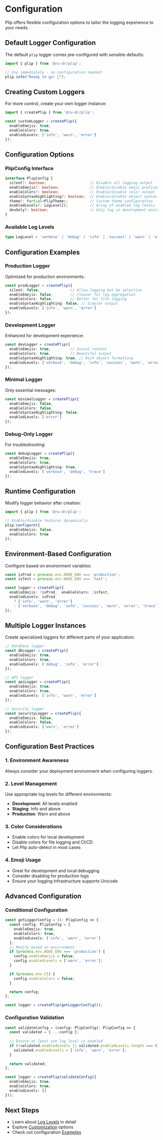 # Configuration

Plip offers flexible configuration options to tailor the logging experience to your needs.

## Default Logger Configuration

The default `plip` logger comes pre-configured with sensible defaults:

```typescript
import { plip } from '@ru-dr/plip';

// Use immediately - no configuration needed!
plip.info("Ready to go! 🚀");
```

## Creating Custom Loggers

For more control, create your own logger instance:

```typescript
import { createPlip } from '@ru-dr/plip';

const customLogger = createPlip({
  enableEmojis: true,
  enableColors: true,
  enabledLevels: ['info', 'warn', 'error']
});
```

## Configuration Options

### PlipConfig Interface

```typescript
interface PlipConfig {
  silent?: boolean;                    // Disable all logging output
  enableEmojis?: boolean;              // Enable/disable emoji prefixes
  enableColors?: boolean;              // Enable/disable color output
  enableSyntaxHighlighting?: boolean;  // Enable/disable object syntax highlighting
  theme?: Partial<PlipTheme>;          // Custom theme configuration
  enabledLevels?: LogLevel[];          // Array of enabled log levels
  devOnly?: boolean;                   // Only log in development environment
}
```

### Available Log Levels

```typescript
type LogLevel = 'verbose' | 'debug' | 'info' | 'success' | 'warn' | 'error' | 'trace';
```

## Configuration Examples

### Production Logger

Optimized for production environments:

```typescript
const prodLogger = createPlip({
  silent: false,              // Allow logging but be selective
  enableEmojis: false,        // Cleaner for log aggregation
  enableColors: false,        // Better for file logging
  enableSyntaxHighlighting: false, // Simpler output
  enabledLevels: ['info', 'warn', 'error']
});
```

### Development Logger

Enhanced for development experience:

```typescript
const devLogger = createPlip({
  enableEmojis: true,         // Visual context
  enableColors: true,         // Beautiful output
  enableSyntaxHighlighting: true, // Rich object formatting
  enabledLevels: ['verbose', 'debug', 'info', 'success', 'warn', 'error', 'trace']
});
```

### Minimal Logger

Only essential messages:

```typescript
const minimalLogger = createPlip({
  enableEmojis: false,
  enableColors: false,
  enableSyntaxHighlighting: false,
  enabledLevels: ['error']
});
```

### Debug-Only Logger

For troubleshooting:

```typescript
const debugLogger = createPlip({
  enableEmojis: true,
  enableColors: true,
  enableSyntaxHighlighting: true,
  enabledLevels: ['verbose', 'debug', 'trace']
});
```

## Runtime Configuration

Modify logger behavior after creation:

```typescript
import { plip } from '@ru-dr/plip';

// Enable/disable features dynamically
plip.configure({
  enableEmojis: false,
  enableColors: true
});
```

## Environment-Based Configuration

Configure based on environment variables:

```typescript
const isProd = process.env.NODE_ENV === 'production';
const isTest = process.env.NODE_ENV === 'test';

const logger = createPlip({
  enableEmojis: !isProd,  enableColors: !isTest,
  enabledLevels: isProd 
    ? ['info', 'warn', 'error']
    : ['verbose', 'debug', 'info', 'success', 'warn', 'error', 'trace']
});
```

## Multiple Logger Instances

Create specialized loggers for different parts of your application:

```typescript
// Database logger
const dbLogger = createPlip({
  enableEmojis: true,
  enableColors: true,
  enabledLevels: ['debug', 'info', 'error']
});

// API logger
const apiLogger = createPlip({
  enableEmojis: true,
  enableColors: true,
  enabledLevels: ['info', 'warn', 'error']
});

// Security logger
const securityLogger = createPlip({
  enableEmojis: false,
  enableColors: false,
  enabledLevels: ['warn', 'error']
});
```

## Configuration Best Practices

### 1. Environment Awareness
Always consider your deployment environment when configuring loggers.

### 2. Level Management
Use appropriate log levels for different environments:
- **Development**: All levels enabled
- **Staging**: Info and above
- **Production**: Warn and above

### 3. Color Considerations
- Enable colors for local development
- Disable colors for file logging and CI/CD
- Let Plip auto-detect in most cases

### 4. Emoji Usage
- Great for development and local debugging
- Consider disabling for production logs
- Ensure your logging infrastructure supports Unicode

## Advanced Configuration

### Conditional Configuration

```typescript
const getLoggerConfig = (): PlipConfig => {
  const config: PlipConfig = {
    enableEmojis: true,
    enableColors: true,
    enabledLevels: ['info', 'warn', 'error']
  };
  // Modify based on environment
  if (process.env.NODE_ENV === 'production') {
    config.enableEmojis = false;
    config.enabledLevels = ['warn', 'error'];
  }

  if (process.env.CI) {
    config.enableColors = false;
  }

  return config;
};

const logger = createPlip(getLoggerConfig());
```

### Configuration Validation

```typescript
const validateConfig = (config: PlipConfig): PlipConfig => {
  const validated = { ...config };
  
  // Ensure at least one log level is enabled
  if (!validated.enabledLevels || validated.enabledLevels.length === 0) {
    validated.enabledLevels = ['info', 'warn', 'error'];
  }
  
  return validated;
};

const logger = createPlip(validateConfig({
  enableEmojis: true,
  enableColors: true,
  enabledLevels: []
}));
```

## Next Steps

- Learn about [Log Levels](/guide/log-levels) in detail
- Explore [Customization](/guide/customization) options
- Check out configuration [Examples](/examples/custom-loggers)
